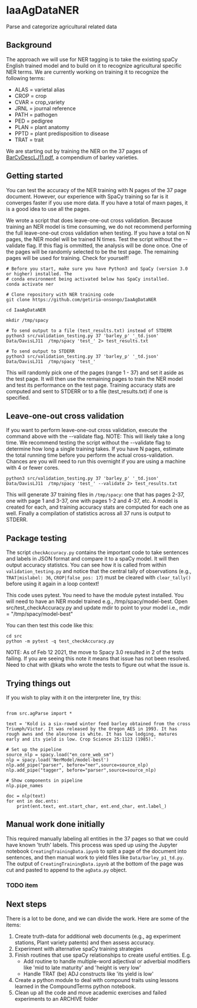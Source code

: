 # IaaAgDataNER
Parse and categorize agricultural related data

## Background
The approach we will use for NER tagging is to take the existing spaCy English trained
model and to build on it to recognize agricultural specific NER terms. We are currently working 
on training it to  recognize the following terms: 
- ALAS = varietal alias
- CROP = crop
- CVAR = crop_variety
- JRNL = journal reference
- PATH = pathogen
- PED  = pedigree
- PLAN = plant anatomy
- PPTD = plant predisposition to disease
- TRAT = trait

We are starting out by training the NER on the 37 pages of
[BarCvDescLJ11.pdf](https://smallgrains.ucdavis.edu/cereal_files/BarCvDescLJ11.pdf),
a compendium of barley varieties.

## Getting started
You can test the accuracy of the NER training with N pages of the 37 page document. However, our experience with SpaCy training so far is it converges faster if you use more data. If you have a total of maxn pages, it is a good idea to use all the pages. 

We wrote a script that does leave-one-out cross validation. Because training an NER model is time consuming, we do not recommend performing the full leave-one-out cross validation when testing. If you have a total on N pages, the NER model will be trained N times. Test the script without the --validate flag. If this flag is ommitted, the analysis will be done once. One of the pages will be randomly selected to be the test page. The remaining pages will be used for training. Check for yourself!

```
# Before you start, make sure you have Python3 and SpaCy (version 3.0 or higher) installed. The 
# conda environment being activated below has SpaCy installed. 
conda activate ner

# Clone repository with NER training code
git clone https://github.com/getiria-onsongo/IaaAgDataNER

cd IaaAgDataNER

mkdir /tmp/spacy

# To send output to a file (test_results.txt) instead of STDERR
python3 src/validation_testing.py 37 'barley_p' '_td.json' Data/DavisLJ11  /tmp/spacy 'test_' 2> test_results.txt

# To send output to STDERR
python3 src/validation_testing.py 37 'barley_p' '_td.json' Data/DavisLJ11  /tmp/spacy 'test_'

```
This will randomly pick one of the pages (range 1 - 37) and set it aside as the test page. It
will then use the remaining pages to train the NER model and test its performance on the test page. 
Training accuracy stats are computed and sent to STDERR or to a file (test_results.txt) if one 
is specified. 

## Leave-one-out cross validation
If you want to perform leave-one-out cross validation, execute the command above with the --validate flag. 
NOTE: This will likely take a long time. We recommend testing the script without the --validate flag to
determine how long a single training takes. If you have N pages, estimate the total running time before 
you perform the actual cross-validation. Chances are you will need to run this overnight if you are using a
machine with 4 or fewer cores. 

```
python3 src/validation_testing.py 37 'barley_p' '_td.json' Data/DavisLJ11  /tmp/spacy 'test_' --validate 2> test_results.txt
```
This will generate 37 training files in `/tmp/spacy`: one that has
pages 2-37, one with page 1 and 3-37, one with pages 1-2 and 4-37, etc. A
model is created for each, and training accuracy stats are computed
for each one as well. Finally a compilation of statistics across all 37 runs
is output to STDERR.

## Package testing
The script `checkAccuracy.py` contains the important code to take sentences and
labels in JSON format and compare it to a spaCy model. It will then output
accuracy statistcs. You can see how it is called from within
`validation_testing.py` and notice that the central tally of observations
(e.g., `TRAT|mislabel: 36`, `CROP|false_pos: 17`) must be cleared with
`clear_tally()` before using it again in a loop context!

This code uses pytest. You need to have the module pytest installed. You will need
to have an NER model trained e.g., /tmp/spacy/model-best. Open src/test_checkAccuracy.py
and update mdir to point to your model i.e., mdir = "/tmp/spacy/model-best"

You can then test this code like this:
```
cd src
python -m pytest -q test_checkAccuracy.py
```
NOTE: As of Feb 12 2021, the move to Spacy 3.0 resulted in 2 of the tests failing. If 
you are seeing this note it means that issue has not been resolved. Need to chat with @kats
who wrote the tests to figure out what the issue is. 

## Trying things out
If you wish to play with it on the interpreter line, try this:
```

from src.agParse import *

text = 'Kold is a six-rowed winter feed barley obtained from the cross Triumph/Victor. It was released by the Oregon AES in 1993. It has rough awns and the aleurone is white. It has low lodging, matures early and its yield is low. Crop Science 25:1123 (1985).'

# Set up the pipeline
source_nlp = spacy.load("en_core_web_sm")
nlp = spacy.load('NerModel/model-best')
nlp.add_pipe("parser", before="ner",source=source_nlp)
nlp.add_pipe("tagger", before="parser",source=source_nlp)

# Show components in pipeline
nlp.pipe_names

doc = nlp(text)
for ent in doc.ents:
    print(ent.text, ent.start_char, ent.end_char, ent.label_)
```

## Manual work done initially
This required manually labeling all
entities in the 37 pages so that we could have known 'truth' labels.
This process was sped up using the Jupyter notebook `CreatingTrainingData.ipynb`
to split a page of the document into sentences, and then manual work to
yield files like `Data/barley_p1_td.py`. The output of `CreatingTrainingData.ipynb`
at the bottom of the page was cut and pasted to append to the `agData.py`
object. 

### TODO item

## Next steps
There is a lot to be done, and we can divide the work. Here are some of the
items:
1. Create truth-data for additional web documents (e.g., ag experiment stations, Plant variety patents) and then assess accuracy.
2. Experiment with alternative spaCy training strategies
3. Finish routines that use spaCy relationships to create useful entities. E.g.
   * Add routine to handle multiple-word adjectival or adverbial modifiers like 'mid to late maturity' and 'height is very low'
   * Handle TRAT (be) ADJ constructs like 'its yield is low'
4. Create a python module to deal with compound traits using lessons learned in the CompoundTerms python notebook.
5. Clean up all the code and move academic exercises and failed experiments to an ARCHIVE folder
